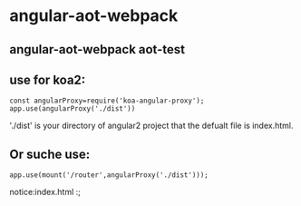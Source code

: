 # angular-aot-webpack
angular-aot-webpack
aot-test
-----
use for koa2:
-----
    const angularProxy=require('koa-angular-proxy');
    app.use(angularProxy('./dist'))

'./dist' is your directory of angular2 project that the defualt file is index.html.

Or suche use:
-----
    app.use(mount('/router',angularProxy('./dist')));

notice:index.html :*<base href='/router/'>*;

